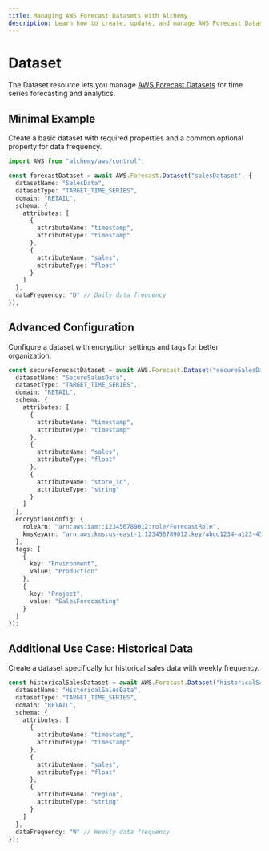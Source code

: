 ```yaml
---
title: Managing AWS Forecast Datasets with Alchemy
description: Learn how to create, update, and manage AWS Forecast Datasets using Alchemy Cloud Control.
---
```


# Dataset

The Dataset resource lets you manage [AWS Forecast Datasets](https://docs.aws.amazon.com/forecast/latest/userguide/) for time series forecasting and analytics.

## Minimal Example

Create a basic dataset with required properties and a common optional property for data frequency.

```ts
import AWS from "alchemy/aws/control";

const forecastDataset = await AWS.Forecast.Dataset("salesDataset", {
  datasetName: "SalesData",
  datasetType: "TARGET_TIME_SERIES",
  domain: "RETAIL",
  schema: {
    attributes: [
      {
        attributeName: "timestamp",
        attributeType: "timestamp"
      },
      {
        attributeName: "sales",
        attributeType: "float"
      }
    ]
  },
  dataFrequency: "D" // Daily data frequency
});
```

## Advanced Configuration

Configure a dataset with encryption settings and tags for better organization.

```ts
const secureForecastDataset = await AWS.Forecast.Dataset("secureSalesDataset", {
  datasetName: "SecureSalesData",
  datasetType: "TARGET_TIME_SERIES",
  domain: "RETAIL",
  schema: {
    attributes: [
      {
        attributeName: "timestamp",
        attributeType: "timestamp"
      },
      {
        attributeName: "sales",
        attributeType: "float"
      },
      {
        attributeName: "store_id",
        attributeType: "string"
      }
    ]
  },
  encryptionConfig: {
    roleArn: "arn:aws:iam::123456789012:role/ForecastRole",
    kmsKeyArn: "arn:aws:kms:us-east-1:123456789012:key/abcd1234-a123-456a-a12b-a123b4cd56ef"
  },
  tags: [
    {
      key: "Environment",
      value: "Production"
    },
    {
      key: "Project",
      value: "SalesForecasting"
    }
  ]
});
```

## Additional Use Case: Historical Data

Create a dataset specifically for historical sales data with weekly frequency.

```ts
const historicalSalesDataset = await AWS.Forecast.Dataset("historicalSalesDataset", {
  datasetName: "HistoricalSalesData",
  datasetType: "TARGET_TIME_SERIES",
  domain: "RETAIL",
  schema: {
    attributes: [
      {
        attributeName: "timestamp",
        attributeType: "timestamp"
      },
      {
        attributeName: "sales",
        attributeType: "float"
      },
      {
        attributeName: "region",
        attributeType: "string"
      }
    ]
  },
  dataFrequency: "W" // Weekly data frequency
});
```